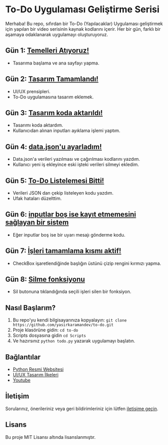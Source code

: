 # To-Do Uygulaması Geliştirme Serisi

Merhaba! Bu repo, sıfırdan bir To-Do (Yapılacaklar) Uygulaması geliştirmek için yapılan bir video serisinin kaynak kodlarını içerir. Her bir gün, farklı bir aşamaya odaklanarak uygulamayı oluşturuyoruz.

## Gün 1: [Temelleri Atıyoruz!](https://www.youtube.com/shorts/g6U9nO-U89A)

- Tasarıma başlama ve ana sayfayı yapma.

## Gün 2: [Tasarım Tamamlandı!](https://www.youtube.com/watch?v=dRFdnL4k3cQ)

- UI/UX prensipleri.
- To-Do uygulamasına tasarım eklemek.

## Gün 3: [Tasarım koda aktarıldı!](https://www.youtube.com/watch?v=ax9rfv3YglY)

- Tasarımı koda aktardım.
- Kullanıcıdan alınan inputları ayıklama işlemi yaptım.

## Gün 4: [data.json'u ayarladım!](https://www.youtube.com/watch?v=DslGdP7H8sk)
- Data.json'a verileri yazılması ve çağırılması kodlarını yazdım.
- Kullanıcı yeni iş ekleyince eski işteki verileri silmeyi ekledim.

## Gün 5: [To-Do Listelemesi Bitti!](https://youtu.be/bMcHulwijCM?feature=shared)
- Verileri JSON dan çekip listeleyen kodu yazdım.
- Ufak hataları düzelttim.

## Gün 6: [inputlar boş ise kayıt etmemesini sağlayan bir sistem](https://www.youtube.com/shorts/U2W58dwRHSY)
- Eğer inputlar boş ise bir uyarı mesajı gönderme kodu.

## Gün 7: [İşleri tamamlama kısmı aktif!](https://www.youtube.com/watch?v=4bpg4w4qyzo)
- CheckBox işaretlendiğinde başlığın üstünü çizip rengini kırmızı yapma.

## Gün 8: [Silme fonksiyonu](https://www.youtube.com/watch?v=oM0IP4iS1Y0)
- Sil butonuna tıklandığında seçili işleri silen bir fonksiyon.

## Nasıl Başlarım?

1. Bu repo'yu kendi bilgisayarınıza kopyalayın: `git clone https://github.com/yasirkaramandev/to-do.git`
2. Proje klasörüne gidin: `cd to-do`
3. Scripts dosyasına gidin `cd Scripts`
4. Ve hazırsınız `python todo.py` yazarak uygulamayı başlatın.

## Bağlantılar

- [Python Resmi Websitesi](https://www.python.org/)
- [UI/UX Tasarım İlkeleri](https://www.smashingmagazine.com/2018/01/functional-minimal-web-design/)
- [Youtube](https://www.youtube.com/channel/UCjRGTh9WLtLPdYBwMphjF6w)

## İletişim

Sorularınız, önerileriniz veya geri bildirimleriniz için lütfen [iletişime geçin](https://www.youtube.com/channel/UCjRGTh9WLtLPdYBwMphjF6w).

## Lisans

Bu proje MIT Lisansı altında lisanslanmıştır.
